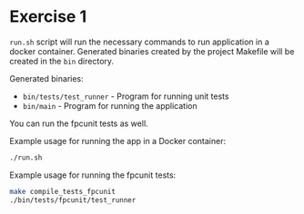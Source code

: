 # Exercise 1

`run.sh` script will run the necessary commands to run application in a docker container. Generated binaries created by the project Makefile will be created in the `bin` directory.

Generated binaries:
- `bin/tests/test_runner` - Program for running unit tests
- `bin/main` - Program for running the application

You can run the fpcunit tests as well.

Example usage for running the app in a Docker container:

```bash
./run.sh
```

Example usage for running the fpcunit tests:

```bash
make compile_tests_fpcunit
./bin/tests/fpcunit/test_runner
```
